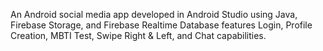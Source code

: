 An Android social media app developed in Android Studio using Java, Firebase Storage, and Firebase Realtime Database features Login, Profile Creation, MBTI Test, Swipe Right & Left, and Chat capabilities.
